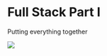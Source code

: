 # Full Stack Part I

Putting everything together

![](https://github.com/lisabroadhead/lisabroadhead/blob/main/lisa.png)
